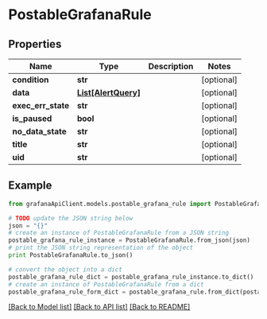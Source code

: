# PostableGrafanaRule


## Properties
Name | Type | Description | Notes
------------ | ------------- | ------------- | -------------
**condition** | **str** |  | [optional] 
**data** | [**List[AlertQuery]**](AlertQuery.md) |  | [optional] 
**exec_err_state** | **str** |  | [optional] 
**is_paused** | **bool** |  | [optional] 
**no_data_state** | **str** |  | [optional] 
**title** | **str** |  | [optional] 
**uid** | **str** |  | [optional] 

## Example

```python
from grafanaApiClient.models.postable_grafana_rule import PostableGrafanaRule

# TODO update the JSON string below
json = "{}"
# create an instance of PostableGrafanaRule from a JSON string
postable_grafana_rule_instance = PostableGrafanaRule.from_json(json)
# print the JSON string representation of the object
print PostableGrafanaRule.to_json()

# convert the object into a dict
postable_grafana_rule_dict = postable_grafana_rule_instance.to_dict()
# create an instance of PostableGrafanaRule from a dict
postable_grafana_rule_form_dict = postable_grafana_rule.from_dict(postable_grafana_rule_dict)
```
[[Back to Model list]](../README.md#documentation-for-models) [[Back to API list]](../README.md#documentation-for-api-endpoints) [[Back to README]](../README.md)


